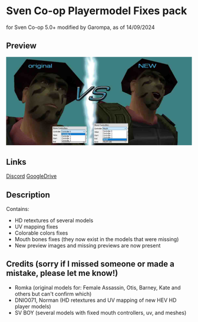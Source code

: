 # Sven Co-op Playermodel Fixes pack
for Sven Co-op 5.0+ modified by Garompa, as of 14/09/2024

## Preview
![background40](https://github.com/GarompaEstomper/Sven_Playermodel_Fixes/blob/main/playerpack.jpg)

## Links
[Discord](https://discord.com/channels/170051548284583937/1308530006867316822)
[GoogleDrive](https://drive.google.com/file/d/1cnLtujENIHH3xhTVr2C1hq_QqECUpkPV/view?usp=sharing)

## Description

Contains:
- HD retextures of several models
- UV mapping fixes
- Colorable colors fixes
- Mouth bones fixes (they now exist in the models that were missing)
- New preview images and missing previews are now present


## Credits (sorry if I missed someone or made a mistake, please let me know!)

- Romka  (original models for: Female Assassin, Otis, Barney, Kate and others but can't confirm which)
- DNIO071, Norman (HD retextures and UV mapping of new HEV HD player models)
- SV BOY (several models with fixed mouth controllers, uv, and meshes)
